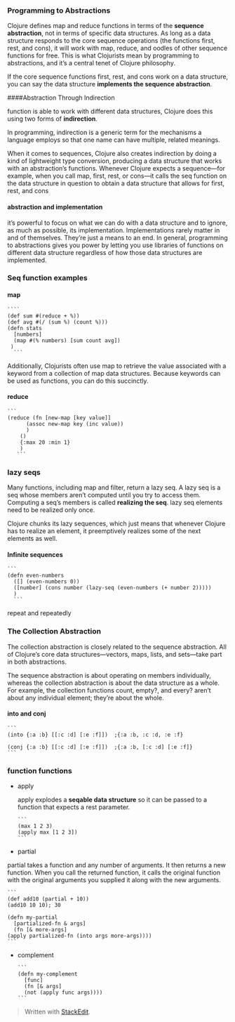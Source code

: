 ### Programming to Abstractions

Clojure defines map and reduce functions in terms of the **sequence
abstraction**, not in terms of specific data structures. As long as a data
structure responds to the core sequence operations (the functions first, rest,
and cons), it will work with map, reduce, and oodles of other sequence functions
for free. This is what Clojurists mean by programming to abstractions, and it’s
a central tenet of Clojure philosophy.

If the core sequence functions first, rest, and cons work on a data structure,
you can say the data structure **implements the sequence abstraction**. 


####Abstraction Through Indirection

function is able to work with different data structures,
Clojure does this using two forms of **indirection**.   

In programming, indirection is a generic term for the mechanisms a language
employs so that one name can have multiple, related meanings. 

When it comes to sequences, Clojure also creates indirection by doing a kind of
lightweight type conversion, producing a data structure that works with an
abstraction’s functions. Whenever Clojure expects a sequence—for example, when
you call map, first, rest, or cons—it calls the seq function on the data
structure in question to obtain a data structure that allows for first, rest,
and cons

#### abstraction and implementation  

it’s powerful to focus on what we can do with a data structure and to ignore, as
much as possible, its implementation. Implementations rarely matter in and of
themselves. They’re just a means to an end. In general, programming to
abstractions gives you power by letting you use libraries of functions on
different data structure regardless of how those data structures are
implemented.

### Seq function examples

#### map

    ````
    (def sum #(reduce + %))
    (def avg #(/ (sum %) (count %)))
    (defn stats
      [numbers]
      (map #(% numbers) [sum count avg])
     )
      ```
      
Additionally, Clojurists often use map to retrieve the value associated with
a keyword from a collection of map data structures. Because keywords can be used
as functions, you can do this succinctly.

#### reduce
    ```
    (reduce (fn [new-map [key value]]
          (assoc new-map key (inc value))
          )
        ()
        {:max 20 :min 1}
        )
       ```


### lazy seqs  

Many functions, including map and filter, return a lazy seq. A lazy seq is a seq
whose members aren’t computed until you try to access them. Computing a seq’s
members is called **realizing the seq**.
lazy seq elements need to be realized only once.

Clojure chunks its lazy sequences, which just means that whenever Clojure has to
realize an element, it preemptively realizes some of the next elements as well.    

#### Infinite sequences

    ```
    (defn even-numbers
      ([] (even-numbers 0))
      ([number] (cons number (lazy-seq (even-numbers (+ number 2)))))
      )
      ```

repeat and repeatedly 

### The Collection Abstraction

The collection abstraction is closely related to the sequence abstraction. All
of Clojure’s core data structures—vectors, maps, lists, and sets—take part in
both abstractions.

The sequence abstraction is about operating on members individually, whereas the
collection abstraction is about the data structure as a whole. For example, the
collection functions count, empty?, and every? aren’t about any individual
element; they’re about the whole.

#### into and conj

    ```
    (into {:a :b} [[:c :d] [:e :f]])  ;{:a :b, :c :d, :e :f}

    (conj {:a :b} [[:c :d] [:e :f]])  ;{:a :b, [:c :d] [:e :f]}
    ```

### function functions

+   apply

    apply explodes a **seqable data structure** so it can be passed to
a function that expects a rest parameter. 

        ```
        (max 1 2 3)
        (apply max [1 2 3])
        ```
+   partial   

partial takes a function and any number of arguments. It then returns a new
function. When you call the returned function, it calls the original function
with the original arguments you supplied it along with the new arguments.

    ```
    (def add10 (partial + 10))
    (add10 10 10); 30
    
    (defn my-partial
      [partialized-fn & args]
      (fn [& more-args]
    (apply partialized-fn (into args more-args))))
    ```
    
+   complement

        ```
        (defn my-complement
          [func]
          (fn [& args]
          (not (apply func args))))
        ```

> Written with [StackEdit](https://stackedit.io/).
